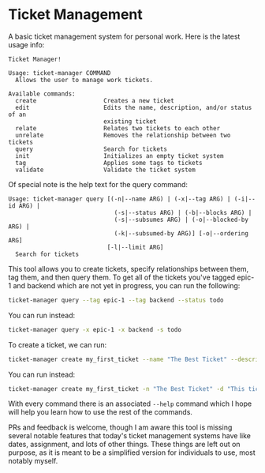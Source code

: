 # Ticket Management

A basic ticket management system for personal work. Here is the latest usage info:

```
Ticket Manager!

Usage: ticket-manager COMMAND
  Allows the user to manage work tickets.

Available commands:
  create                   Creates a new ticket
  edit                     Edits the name, description, and/or status of an
                           existing ticket
  relate                   Relates two tickets to each other
  unrelate                 Removes the relationship between two tickets
  query                    Search for tickets
  init                     Initializes an empty ticket system
  tag                      Applies some tags to tickets
  validate                 Validate the ticket system
```

Of special note is the help text for the query command:

```
Usage: ticket-manager query [(-n|--name ARG) | (-x|--tag ARG) | (-i|--id ARG) |
                              (-s|--status ARG) | (-b|--blocks ARG) |
                              (-s|--subsumes ARG) | (-o|--blocked-by ARG) |
                              (-k|--subsumed-by ARG)] [-o|--ordering ARG]
                            [-l|--limit ARG]
  Search for tickets
```

This tool allows you to create tickets, specify relationships between them, tag them,
and then query them. To get all of the tickets you've tagged epic-1 and backend which
are not yet in progress, you can run the following:

```bash
ticket-manager query --tag epic-1 --tag backend --status todo
```

You can run instead:

```bash
ticket-manager query -x epic-1 -x backend -s todo
```

To create a ticket, we can run:
```bash
ticket-manager create my_first_ticket --name "The Best Ticket" --description "This ticket truly is the best" --status todo
```

You can run instead:
```bash
ticket-manager create my_first_ticket -n "The Best Ticket" -d "This ticket truly is the best" -s todo
```

With every command there is an associated `--help` command which I hope will help you learn how to use the rest of the commands.

PRs and feedback is welcome, though I am aware this tool is missing several notable features that
today's ticket management systems have like dates, assignment, and lots of other things. These
things are left out on purpose, as it is meant to be a simplified version for individuals to use,
most notably myself.
